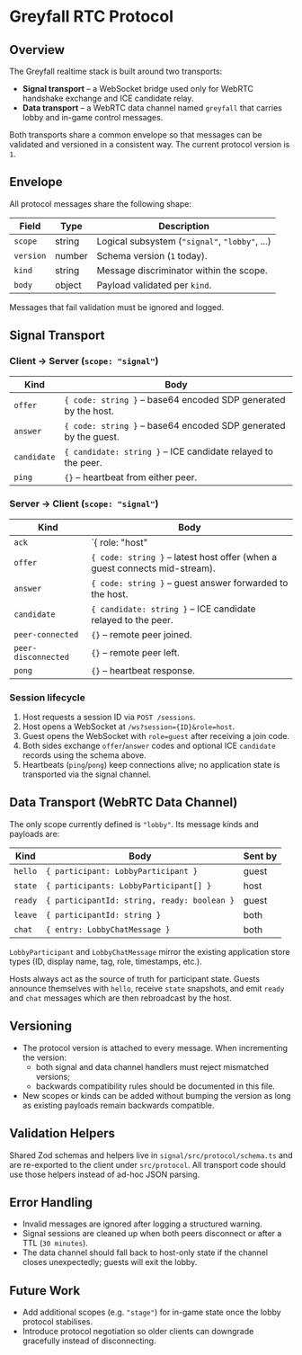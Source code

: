 # Greyfall RTC Protocol

## Overview

The Greyfall realtime stack is built around two transports:

- **Signal transport** – a WebSocket bridge used only for WebRTC handshake exchange and ICE candidate relay.
- **Data transport** – a WebRTC data channel named `greyfall` that carries lobby and in-game control messages.

Both transports share a common envelope so that messages can be validated and versioned in a consistent way. The current protocol version is `1`.

## Envelope

All protocol messages share the following shape:

| Field    | Type      | Description                                    |
|----------|-----------|------------------------------------------------|
| `scope`  | string    | Logical subsystem (`"signal"`, `"lobby"`, ...)|
| `version`| number    | Schema version (`1` today).                     |
| `kind`   | string    | Message discriminator within the scope.        |
| `body`   | object    | Payload validated per `kind`.                  |

Messages that fail validation must be ignored and logged.

## Signal Transport

### Client → Server (`scope: "signal"`)

| Kind        | Body                                                                 |
|-------------|----------------------------------------------------------------------|
| `offer`     | `{ code: string }` – base64 encoded SDP generated by the host.        |
| `answer`    | `{ code: string }` – base64 encoded SDP generated by the guest.       |
| `candidate` | `{ candidate: string }` – ICE candidate relayed to the peer.          |
| `ping`      | `{}` – heartbeat from either peer.                                    |

### Server → Client (`scope: "signal"`)

| Kind               | Body                                                                     |
|--------------------|--------------------------------------------------------------------------|
| `ack`              | `{ role: "host" | "guest", sessionId: string }` – confirms registration.|
| `offer`            | `{ code: string }` – latest host offer (when a guest connects mid-stream).|
| `answer`           | `{ code: string }` – guest answer forwarded to the host.                 |
| `candidate`        | `{ candidate: string }` – ICE candidate relayed to the peer.             |
| `peer-connected`   | `{}` – remote peer joined.                                               |
| `peer-disconnected`| `{}` – remote peer left.                                                 |
| `pong`             | `{}` – heartbeat response.                                               |

### Session lifecycle

1. Host requests a session ID via `POST /sessions`.
2. Host opens a WebSocket at `/ws?session={ID}&role=host`.
3. Guest opens the WebSocket with `role=guest` after receiving a join code.
4. Both sides exchange `offer`/`answer` codes and optional ICE `candidate` records using the schema above.
5. Heartbeats (`ping`/`pong`) keep connections alive; no application state is transported via the signal channel.

## Data Transport (WebRTC Data Channel)

The only scope currently defined is `"lobby"`. Its message kinds and payloads are:

| Kind     | Body                                                                                          | Sent by |
|----------|-----------------------------------------------------------------------------------------------|---------|
| `hello`  | `{ participant: LobbyParticipant }`                                                           | guest   |
| `state`  | `{ participants: LobbyParticipant[] }`                                                        | host    |
| `ready`  | `{ participantId: string, ready: boolean }`                                                   | guest   |
| `leave`  | `{ participantId: string }`                                                                   | both    |
| `chat`   | `{ entry: LobbyChatMessage }`                                                                 | both    |

`LobbyParticipant` and `LobbyChatMessage` mirror the existing application store types (ID, display name, tag, role, timestamps, etc.).

Hosts always act as the source of truth for participant state. Guests announce themselves with `hello`, receive `state` snapshots, and emit `ready` and `chat` messages which are then rebroadcast by the host.

## Versioning

- The protocol version is attached to every message. When incrementing the version:
  - both signal and data channel handlers must reject mismatched versions;
  - backwards compatibility rules should be documented in this file.
- New scopes or kinds can be added without bumping the version as long as existing payloads remain backwards compatible.

## Validation Helpers

Shared Zod schemas and helpers live in `signal/src/protocol/schema.ts` and are re-exported to the client under `src/protocol`. All transport code should use those helpers instead of ad-hoc JSON parsing.

## Error Handling

- Invalid messages are ignored after logging a structured warning.
- Signal sessions are cleaned up when both peers disconnect or after a TTL (`30 minutes`).
- The data channel should fall back to host-only state if the channel closes unexpectedly; guests will exit the lobby.

## Future Work

- Add additional scopes (e.g. `"stage"`) for in-game state once the lobby protocol stabilises.
- Introduce protocol negotiation so older clients can downgrade gracefully instead of disconnecting.
